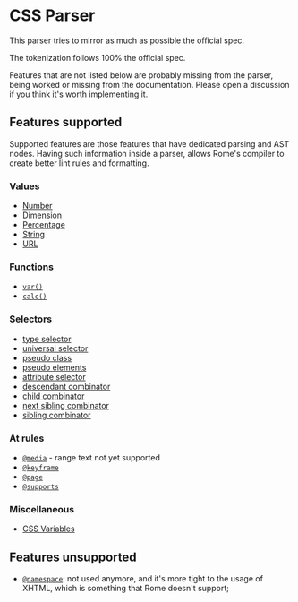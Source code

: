 # CSS Parser

This parser tries to mirror as much as possible the official spec.

The tokenization follows 100% the official spec.

Features that are not listed below are probably missing from the parser, being worked or
missing from the documentation. Please open a discussion
if you think it's worth implementing it.

## Features supported

Supported features are those features that have dedicated parsing and AST nodes. Having such information
inside a parser, allows Rome's compiler to create better lint rules and formatting.

### Values

- [Number](https://www.w3.org/TR/css-values-3/#numbers)
- [Dimension](https://www.w3.org/TR/css-values-3/#dimensions)
- [Percentage](https://www.w3.org/TR/css-values-3/#percentage-value)
- [String](https://www.w3.org/TR/css-values-3/#strings)
- [URL](https://www.w3.org/TR/css-values-3/#urls)

### Functions

- [`var()`](https://www.w3.org/TR/css-variables/#funcdef-var)
- [`calc()`](https://www.w3.org/TR/css-values-3/#calc-syntax)

### Selectors

- [type selector](https://www.w3.org/TR/selectors-4/#type-selectors)
- [universal selector](https://www.w3.org/TR/selectors-4/#the-universal-selector)
- [pseudo class](https://www.w3.org/TR/selectors-4/#pseudo-classes)
- [pseudo elements](https://www.w3.org/TR/selectors-4/#pseudo-elements)
- [attribute selector](https://www.w3.org/TR/selectors-4/#attribute-selectors)
- [descendant combinator](https://www.w3.org/TR/selectors-4/#descendant-combinators)
- [child combinator](https://www.w3.org/TR/selectors-4/#child-combinators)
- [next sibling combinator](https://www.w3.org/TR/selectors-4/#adjacent-sibling-combinators)
- [sibling combinator](https://www.w3.org/TR/selectors-4/#general-sibling-combinators)

### At rules

- [`@media`](https://www.w3.org/TR/mediaqueries-4/) - range text not yet supported
- [`@keyframe`](https://www.w3.org/TR/css-animations-1/#keyframes)
- [`@page`](https://www.w3.org/TR/css-page-3/#syntax-page-selector)
- [`@supports`](https://drafts.csswg.org/css-conditional-3/#at-supports)

### Miscellaneous

- [CSS Variables](https://www.w3.org/TR/css-variables/)


## Features unsupported

- [`@namespace`](https://www.w3.org/TR/selectors-4/#attrnmsp): not used anymore, and it's more tight
to the usage of XHTML, which is something that Rome doesn't support;



